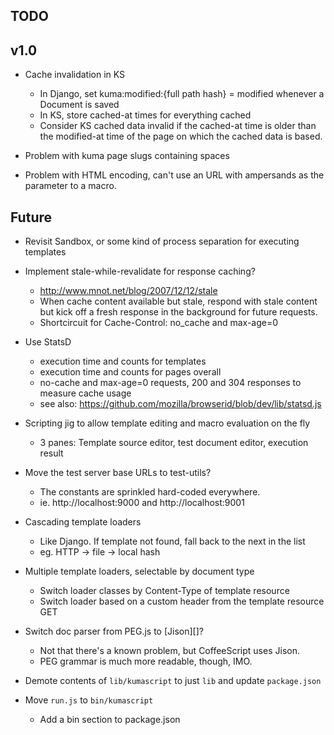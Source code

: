 TODO
----

## v1.0

* Cache invalidation in KS
    * In Django, set kuma:modified:{full path hash} = modified whenever a Document is saved
    * In KS, store cached-at times for everything cached
    * Consider KS cached data invalid if the cached-at time is older than the
      modified-at time of the page on which the cached data is based.

* Problem with kuma page slugs containing spaces

* Problem with HTML encoding, can't use an URL with ampersands as the parameter
  to a macro.

## Future

* Revisit Sandbox, or some kind of process separation for executing templates

* Implement stale-while-revalidate for response caching?
    * <http://www.mnot.net/blog/2007/12/12/stale>
    * When cache content available but stale, respond with stale content but
      kick off a fresh response in the background for future requests.
    * Shortcircuit for Cache-Control: no_cache and max-age=0

* Use StatsD
    * execution time and counts for templates
    * execution time and counts for pages overall
    * no-cache and max-age=0 requests, 200 and 304 responses to measure cache usage
    * see also: https://github.com/mozilla/browserid/blob/dev/lib/statsd.js

* Scripting jig to allow template editing and macro evaluation on the fly
    * 3 panes: Template source editor, test document editor, execution result

* Move the test server base URLs to test-utils?
    * The constants are sprinkled hard-coded everywhere.
    * ie. http://localhost:9000 and http://localhost:9001

* Cascading template loaders
    * Like Django. If template not found, fall back to the next in the list
    * eg. HTTP -> file -> local hash

* Multiple template loaders, selectable by document type
    * Switch loader classes by Content-Type of template resource
    * Switch loader based on a custom header from the template resource GET

* Switch doc parser from PEG.js to [Jison][]?
    * Not that there's a known problem, but CoffeeScript uses Jison.
    * PEG grammar is much more readable, though, IMO.

* Demote contents of `lib/kumascript` to just `lib` and update `package.json`

* Move `run.js` to `bin/kumascript`
    * Add a bin section to package.json
